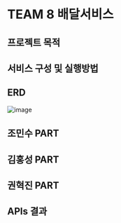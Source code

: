 # TEAM 8 배달서비스

## 프로젝트 목적

## 서비스 구성 및 실행방법

## ERD
![image](https://github.com/user-attachments/assets/004ca688-3bd6-433e-ac8d-5a66243db4c1)


## 조민수 PART


## 김홍성 PART


## 권혁진 PART


## APIs 결과
